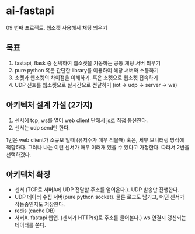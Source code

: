 # ai-fastapi
09 번째 프로젝트. 웹소켓 사용해서 채팅 띄우기

## 목표
1. fastapi, flask 중 선택하여 웹소켓을 가동하는 공통 채팅 서버 띄우기
2. pure python 혹은 간단한 library를 이용하여 해당 서버와 소통하기
3. 소켓과 웹소켓의 차이점을 이해하기. 혹은 소켓으로 웹소켓 접속하기
4. UDP 신호를 웹소켓으로 실시간으로 전달하기 (iot -> udp -> server -> ws)

## 아키텍처 설계 가설 (2가지)
1. 센서에 tcp, ws를 열어 web client 단에서 js로 직접 통신한다.
2. 센서는 udp send만 한다.

1번은 web client가 소규모 일때 (유저수가 매우 적을때) 혹은, 세부 모니터링 방식에 적합하다.
그러나 나는 이런 센서가 매우 여러개 있을 수 있다고 가정한다. 따라서 2번을 선택하겠다.

## 아키텍처 확정
- 센서 (TCP로 서버A에 UDP 전달할 주소를 얻어온다.). UDP 발송만 진행한다.
- UDP 데이터 수집 서버(pure python socket). 물론 로그도 남기고, 어떤 센서가 작동중인지도 저장한다.
- redis (cache DB)
- 서버A. fastapi 웹앱. (센서가 HTTP(s)로 주소를 물어본다.) ws 연결시 갱신되는 데이터를 쏜다.
